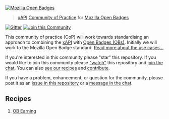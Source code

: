 [![Mozilla Open Badges](http://openbadges.org/wp-content/uploads/2013/02/badge-breakout-bottom.png)](https://github.com/ht2/BadgesCoP)
> [xAPI](https://github.com/adlnet/xAPI-Spec/blob/master/xAPI.md) [Community of Practice](http://www.adlnet.gov/tla/experience-api/xapi-cop-directory/) for [Mozilla Open Badges](http://openbadges.org/)

[![Gitter](https://badges.gitter.im/Join%20Chat.svg)](https://gitter.im/ht2/BadgesCoP?utm_source=badge&utm_medium=badge&utm_campaign=pr-badge&utm_content=badge)
[![Join this Community](http://ht2dev.com/clients/ht2/cop_join_15_50.svg)](https://github.com/ht2/BadgesCoP/subscription)

This community of practice (CoP) will work towards standardising an approach to combining the [xAPI](https://github.com/adlnet/xAPI-Spec/blob/master/xAPI.md) with [Open Badges (OBs)](http://openbadges.org/). Initially we will work to the Mozilla Open Badge standard. [Read more about the use cases...](https://docs.google.com/document/d/1skr2xugXBWNkd6t4geiJyTPqjOqAfKpzc7hOKKmtRQ0/edit?usp=sharing)

If you're interested in this community please "star" this repository. If you would like to join this community please ["watch"](https://github.com/ht2/BadgesCoP/subscription) this repository and [join the chat](https://gitter.im/ht2/BadgesCoP). You can also [see our recipes](#recipes) and [contribute](/contributing.md).

If you have a problem, enhancement, or question for the community, please post it as an [issue in this repository](/contributing.md#issues) or a [message in the chat](https://gitter.im/ht2/BadgesCoP).

## Recipes
1. [OB Earning](/earning)
